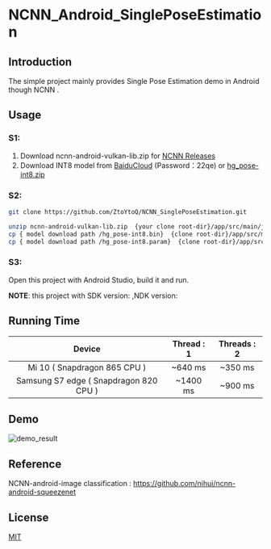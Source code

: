 # NCNN_Android_SinglePoseEstimation
## Introduction 
The simple project mainly provides Single Pose Estimation demo in Android though NCNN .

## Usage

### S1:

1. Download ncnn-android-vulkan-lib.zip for [NCNN Releases](https://github.com/Tencent/ncnn/releases)
2. Download INT8 model from [BaiduCloud](https://pan.baidu.com/s/1QOCGh99e_3jVZgH9XMdhlQ) (Password：22qe)  or [hg_pose-int8.zip](https://github.com/ZtoYtoQ/NCNN-PoseEstimation/releases)

### S2:

```bash
git clone https://github.com/ZtoYtoQ/NCNN_SinglePoseEstimation.git

unzip ncnn-android-vulkan-lib.zip  {your clone root-dir}/app/src/main/jni 
cp { model download path /hg_pose-int8.bin}  {clone root-dir}/app/src/main/assets/ 
cp { model download path /hg_pose-int8.param}  {clone root-dir}/app/src/main/assets/ 
```

### S3:

Open this project with Android Studio, build it and run.

**NOTE**: this project with  SDK version: ,NDK version:


## Running Time

|               **Device**               | Thread : 1 | Threads : 2 |
| :------------------------------------: | :--------: | :---------: |
|      Mi 10 ( Snapdragon 865 CPU )      |  ~640 ms   |   ~350 ms   |
| Samsung S7 edge ( Snapdragon 820 CPU ) |  ~1400 ms  |   ~900 ms   |

## Demo

![demo_result](https://github.com/ZtoYtoQ/NCNN_Android_SinglePoseEstimation/blob/master/demo_result.jpg)

## Reference

NCNN-android-image classification :   https://github.com/nihui/ncnn-android-squeezenet

## License
[MIT](https://choosealicense.com/licenses/mit/)
